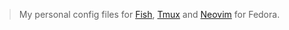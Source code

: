 > My personal config files for [Fish](https://github.com/fish-shell/fish-shell), [Tmux](https://tmux.github.io/)
  and [Neovim](https://github.com/neovim/neovim/) for Fedora.
